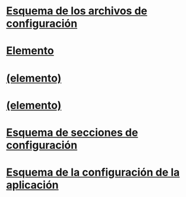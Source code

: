 # [Esquema de los archivos de configuración](index.md)
# [Elemento <configuration>](configuration-element.md)
# [<assemblyBinding> (elemento)](assemblybinding-element-for-configuration.md)
# [<linkedConfiguration> (elemento)](linkedconfiguration-element.md)
# [Esquema de secciones de configuración](configuration-sections-schema.md)
# [Esquema de la configuración de la aplicación](application-settings-schema.md)
